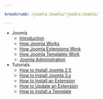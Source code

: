 ```yaml
---

breadcrumb: /joomla:Joomla/!joomla:Joomla/

---
```


* Joomla
    * [Introduction](INDEX.md)
    * [How Joomla Works](understanding.md)
    * [How Joomla Extensions Work](extensions.md)
    * [How Joomla Templates Work](templates.md)
    * [Joomla Administration](administrator.md)
* Tutorials
    * [How to Install Joomla 2.5](install_joomla_25.md)
    * [How to Install Joomla 3.x](install_joomla_3x.md)
    * [How to Install an Extension](extensions.md#how-to-install-an-extension)
    * [How to Update an Extension](extensions.md#how-to-update-an-extension)
    * [How to Install a Template](templates.md#how-to-install-a-joomla-template)

